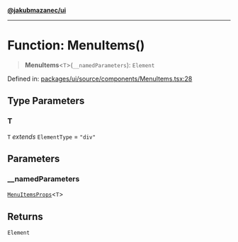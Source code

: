 [**@jakubmazanec/ui**](../README.md)

---

# Function: MenuItems()

> **MenuItems**\<`T`\>(`__namedParameters`): `Element`

Defined in:
[packages/ui/source/components/MenuItems.tsx:28](https://github.com/jakubmazanec/tools/blob/6fe16df773d5da14c29261ea934e72b3f99fabb7/packages/ui/source/components/MenuItems.tsx#L28)

## Type Parameters

### T

`T` _extends_ `ElementType` = `"div"`

## Parameters

### \_\_namedParameters

[`MenuItemsProps`](../type-aliases/MenuItemsProps.md)\<`T`\>

## Returns

`Element`

